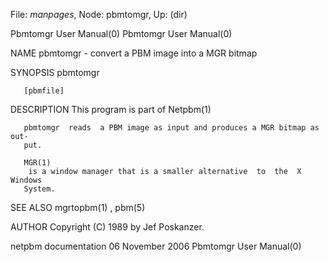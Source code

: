 File: *manpages*,  Node: pbmtomgr,  Up: (dir)

Pbmtomgr User Manual(0)                                Pbmtomgr User Manual(0)



NAME
       pbmtomgr - convert a PBM image into a MGR bitmap


SYNOPSIS
       pbmtomgr

       [pbmfile]


DESCRIPTION
       This program is part of Netpbm(1)

       pbmtomgr  reads  a PBM image as input and produces a MGR bitmap as out-
       put.

       MGR(1)
        is a window manager that is a smaller alternative  to  the  X  Windows
       System.


SEE ALSO
       mgrtopbm(1) , pbm(5)



AUTHOR
       Copyright (C) 1989 by Jef Poskanzer.



netpbm documentation           06 November 2006        Pbmtomgr User Manual(0)
